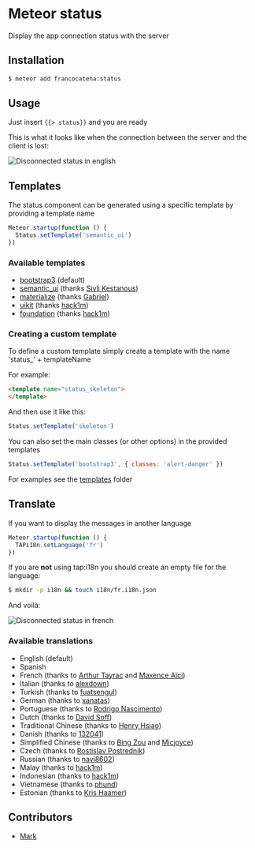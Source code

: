 Meteor status
=============

Display the app connection status with the server

## Installation

```bash
$ meteor add francocatena:status
```

## Usage

Just insert `{{> status}}` and you are ready

This is what it looks like when the connection between the server and the client is lost:

![Disconnected status in english](https://raw.githubusercontent.com/francocatena/meteor-status/master/docs/example_en.png)

## Templates

The status component can be generated using a specific template by providing a template name

```javascript
Meteor.startup(function () {
  Status.setTemplate('semantic_ui')
})
```

### Available templates

- [bootstrap3](http://getbootstrap.com/) (default)
- [semantic_ui](http://semantic-ui.com/) (thanks [Sivli Kestanous](https://github.com/Kestanous))
- [materialize](http://materializecss.com/) (thanks [Gabriel](https://github.com/kainlite))
- [uikit](http://getuikit.com/) (thanks [hack1m](https://github.com/hack1m))
- [foundation](http://foundation.zurb.com/) (thanks [hack1m](https://github.com/hack1m))

### Creating a custom template

To define a custom template simply create a template with the name 'status\_' + templateName

For example:

```html
<template name="status_skeleton">
</template>
```

And then use it like this:

```javascript
Status.setTemplate('skeleton')
```

You can also set the main classes (or other options) in the provided templates

```javascript
Status.setTemplate('bootstrap3', { classes: 'alert-danger' })
```

For examples see the
[templates](https://github.com/francocatena/meteor-status/tree/master/templates) folder

## Translate

If you want to display the messages in another language

```javascript
Meteor.startup(function () {
  TAPi18n.setLanguage('fr')
})
```

If you are **not** using tap:i18n you should create an empty file for the language:

```bash
$ mkdir -p i18n && touch i18n/fr.i18n.json
```

And voilà:

![Disconnected status in french](https://raw.githubusercontent.com/francocatena/meteor-status/master/docs/example_fr.png)

### Available translations

- English (default)
- Spanish
- French (thanks to [Arthur Tayrac](https://github.com/crmfrsh) and [Maxence Aïci](https://github.com/mininao))
- Italian (thanks to [alexdown](https://github.com/alexdown))
- Turkish (thanks to [fuatsengul](https://github.com/fuatsengul))
- German (thanks to [xanatas](https://github.com/xanatas))
- Portuguese (thanks to [Rodrigo Nascimento](https://github.com/rodrigok))
- Dutch (thanks to [David Soff](https://github.com/Davidrums))
- Traditional Chinese (thanks to [Henry Hsiao](https://github.com/hehsiao))
- Danish (thanks to [132041](https://github.com/132041))
- Simplified Chinese (thanks to [Bing Zou](https://github.com/xigua) and [Micjoyce](https://github.com/Micjoyce))
- Czech (thanks to [Rostislav Postrednik](https://github.com/postrednik))
- Russian (thanks to [navi8602](https://github.com/navi8602))
- Malay (thanks to [hack1m](https://github.com/hack1m))
- Indonesian (thanks to [hack1m](https://github.com/hack1m))
- Vietnamese (thanks to [phund](https://github.com/phund))
- Estonian (thanks to [Kris Haamer](https://github.com/krishaamer))

## Contributors

- [Mark](https://github.com/erasaur)
